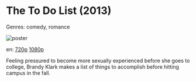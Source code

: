 # The To Do List (2013)

Genres: comedy, romance

![poster](http://image.tmdb.org/t/p/w500/lPLFpCXpI6FRVpyJw77DXGpTSu6.jpg)

en:
  [720p](magnet:?xt=urn:btih:A85EEB04238907014749F0F4618AC913648A019B&tr=udp://glotorrents.pw:6969/announce&tr=udp://tracker.opentrackr.org:1337/announce&tr=udp://torrent.gresille.org:80/announce&tr=udp://tracker.openbittorrent.com:80&tr=udp://tracker.coppersurfer.tk:6969&tr=udp://tracker.leechers-paradise.org:6969&tr=udp://p4p.arenabg.ch:1337&tr=udp://tracker.internetwarriors.net:1337)
  [1080p](magnet:?xt=urn:btih:ACB461D6B3181459067784A536375E690D6D01AF&tr=udp://glotorrents.pw:6969/announce&tr=udp://tracker.opentrackr.org:1337/announce&tr=udp://torrent.gresille.org:80/announce&tr=udp://tracker.openbittorrent.com:80&tr=udp://tracker.coppersurfer.tk:6969&tr=udp://tracker.leechers-paradise.org:6969&tr=udp://p4p.arenabg.ch:1337&tr=udp://tracker.internetwarriors.net:1337)
  


Feeling pressured to become more sexually experienced before she goes to college, Brandy Klark makes a list of things to accomplish before hitting campus in the fall.